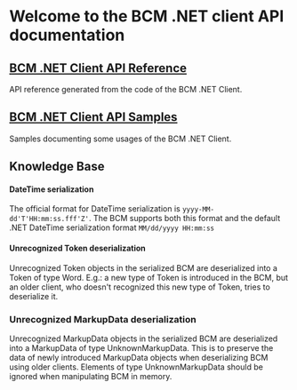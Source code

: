 # Welcome to the BCM .NET client API documentation

## [BCM .NET Client API Reference](BCM/API.md)
API reference generated from the code of the  BCM .NET Client.

## [BCM .NET Client API Samples](BCM/samples.md)
Samples documenting some usages of the BCM .NET Client.

## Knowledge Base

#### DateTime serialization
The official format for DateTime serialization is `yyyy-MM-dd'T'HH:mm:ss.fff'Z'`. The BCM supports both this format and the default .NET DateTime serialization format `MM/dd/yyyy HH:mm:ss`

#### Unrecognized Token deserialization
Unrecognized Token objects in the serialized BCM are deserialized into a Token of type Word. E.g.: a new type of Token is introduced in the BCM, but an older client, who doesn't recognized this new type of Token, tries to deserialize it.

### Unrecognized MarkupData deserialization
Unrecognized MarkupData objects in the serialized BCM are deserialized into a MarkupData of type UnknownMarkupData. This is to preserve the data of newly introduced MarkupData objects when deserializing BCM using older clients. Elements of type UnknownMarkupData should be ignored when manipulating BCM in memory.